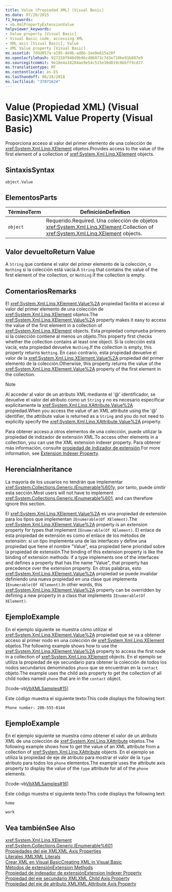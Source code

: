 ```yaml
---
title: Value (Propiedad XML) (Visual Basic)
ms.date: 07/20/2015
f1_keywords:
- vb.XmlPropertyExtensionValue
helpviewer_keywords:
- Value property [Visual Basic]
- Visual Basic code, accessing XML
- XML axis [Visual Basic], Value
- XML Value property [Visual Basic]
ms.assetid: 7ddd057a-a195-4e9b-ad8b-2ee0e615a20f
ms.openlocfilehash: 927158f940d9b96cd06873c7d3e710be91b887e9
ms.sourcegitcommit: 9e18e4a18284ae9e54c515e30d019c0bbff9cd37
ms.translationtype: MT
ms.contentlocale: es-ES
ms.lasthandoff: 06/28/2018
ms.locfileid: "37071624"
---
```

# <a name="xml-value-property-visual-basic"></a><span data-ttu-id="15aa5-102">Value (Propiedad XML) (Visual Basic)</span><span class="sxs-lookup"><span data-stu-id="15aa5-102">XML Value Property (Visual Basic)</span></span>
<span data-ttu-id="15aa5-103">Proporciona acceso al valor del primer elemento de una colección de <xref:System.Xml.Linq.XElement> objetos.</span><span class="sxs-lookup"><span data-stu-id="15aa5-103">Provides access to the value of the first element of a collection of <xref:System.Xml.Linq.XElement> objects.</span></span>  
  
## <a name="syntax"></a><span data-ttu-id="15aa5-104">Sintaxis</span><span class="sxs-lookup"><span data-stu-id="15aa5-104">Syntax</span></span>  
  
```  
object.Value  
```  
  
## <a name="parts"></a><span data-ttu-id="15aa5-105">Elementos</span><span class="sxs-lookup"><span data-stu-id="15aa5-105">Parts</span></span>  
  
|<span data-ttu-id="15aa5-106">Término</span><span class="sxs-lookup"><span data-stu-id="15aa5-106">Term</span></span>|<span data-ttu-id="15aa5-107">Definición</span><span class="sxs-lookup"><span data-stu-id="15aa5-107">Definition</span></span>|  
|---|---|  
|`object`|<span data-ttu-id="15aa5-108">Requerido.</span><span class="sxs-lookup"><span data-stu-id="15aa5-108">Required.</span></span> <span data-ttu-id="15aa5-109">Una colección de objetos <xref:System.Xml.Linq.XElement>.</span><span class="sxs-lookup"><span data-stu-id="15aa5-109">Collection of <xref:System.Xml.Linq.XElement> objects.</span></span>|  
  
## <a name="return-value"></a><span data-ttu-id="15aa5-110">Valor devuelto</span><span class="sxs-lookup"><span data-stu-id="15aa5-110">Return Value</span></span>  
 <span data-ttu-id="15aa5-111">A `String` que contiene el valor del primer elemento de la colección, o `Nothing` si la colección está vacía.</span><span class="sxs-lookup"><span data-stu-id="15aa5-111">A `String` that contains the value of the first element of the collection, or `Nothing` if the collection is empty.</span></span>  
  
## <a name="remarks"></a><span data-ttu-id="15aa5-112">Comentarios</span><span class="sxs-lookup"><span data-stu-id="15aa5-112">Remarks</span></span>  
 <span data-ttu-id="15aa5-113">El <xref:System.Xml.Linq.XElement.Value%2A> propiedad facilita el acceso al valor del primer elemento de una colección de <xref:System.Xml.Linq.XElement> objetos.</span><span class="sxs-lookup"><span data-stu-id="15aa5-113">The <xref:System.Xml.Linq.XElement.Value%2A> property makes it easy to access the value of the first element in a collection of <xref:System.Xml.Linq.XElement> objects.</span></span> <span data-ttu-id="15aa5-114">Esta propiedad comprueba primero si la colección contiene al menos un objeto.</span><span class="sxs-lookup"><span data-stu-id="15aa5-114">This property first checks whether the collection contains at least one object.</span></span> <span data-ttu-id="15aa5-115">Si la colección está vacía, esta propiedad devuelve `Nothing`.</span><span class="sxs-lookup"><span data-stu-id="15aa5-115">If the collection is empty, this property returns `Nothing`.</span></span> <span data-ttu-id="15aa5-116">En caso contrario, esta propiedad devuelve el valor de la <xref:System.Xml.Linq.XElement.Value%2A> propiedad del primer elemento de la colección.</span><span class="sxs-lookup"><span data-stu-id="15aa5-116">Otherwise, this property returns the value of the <xref:System.Xml.Linq.XElement.Value%2A> property of the first element in the collection.</span></span>  
  
> [!NOTE]
>  <span data-ttu-id="15aa5-117">Al acceder al valor de un atributo XML mediante el '\@' identificador, se devuelve el valor del atributo como un `String` y no es necesario especificar explícitamente la <xref:System.Xml.Linq.XAttribute.Value%2A> propiedad.</span><span class="sxs-lookup"><span data-stu-id="15aa5-117">When you access the value of an XML attribute using the '\@' identifier, the attribute value is returned as a `String` and you do not need to explicitly specify the <xref:System.Xml.Linq.XAttribute.Value%2A> property.</span></span>  
  
 <span data-ttu-id="15aa5-118">Para obtener acceso a otros elementos de una colección, puede utilizar la propiedad de indizador de extensión XML.</span><span class="sxs-lookup"><span data-stu-id="15aa5-118">To access other elements in a collection, you can use the XML extension indexer property.</span></span> <span data-ttu-id="15aa5-119">Para obtener más información, consulte [propiedad de indizador de extensión](../../../visual-basic/language-reference/xml-axis/extension-indexer-property.md).</span><span class="sxs-lookup"><span data-stu-id="15aa5-119">For more information, see [Extension Indexer Property](../../../visual-basic/language-reference/xml-axis/extension-indexer-property.md).</span></span>  
  
## <a name="inheritance"></a><span data-ttu-id="15aa5-120">Herencia</span><span class="sxs-lookup"><span data-stu-id="15aa5-120">Inheritance</span></span>  
 <span data-ttu-id="15aa5-121">La mayoría de los usuarios no tendrán que implementar <xref:System.Collections.Generic.IEnumerable%601>y, por tanto, puede omitir esta sección.</span><span class="sxs-lookup"><span data-stu-id="15aa5-121">Most users will not have to implement <xref:System.Collections.Generic.IEnumerable%601>, and can therefore ignore this section.</span></span>  
  
 <span data-ttu-id="15aa5-122">El <xref:System.Xml.Linq.XElement.Value%2A> es una propiedad de extensión para los tipos que implementan `IEnumerable(Of XElement)`.</span><span class="sxs-lookup"><span data-stu-id="15aa5-122">The <xref:System.Xml.Linq.XElement.Value%2A> property is an extension property for types that implement `IEnumerable(Of XElement)`.</span></span> <span data-ttu-id="15aa5-123">El enlace de esta propiedad de extensión es como el enlace de los métodos de extensión: si un tipo implementa una de las interfaces y define una propiedad que tiene el nombre "Value", esa propiedad tiene prioridad sobre la propiedad de extensión.</span><span class="sxs-lookup"><span data-stu-id="15aa5-123">The binding of this extension property is like the binding of extension methods: if a type implements one of the interfaces and defines a property that has the name "Value", that property has precedence over the extension property.</span></span> <span data-ttu-id="15aa5-124">En otras palabras, esto <xref:System.Xml.Linq.XElement.Value%2A> propiedad se puede invalidar definiendo una nueva propiedad en una clase que implementa `IEnumerable(Of XElement)`.</span><span class="sxs-lookup"><span data-stu-id="15aa5-124">In other words, this <xref:System.Xml.Linq.XElement.Value%2A> property can be overridden by defining a new property in a class that implements `IEnumerable(Of XElement)`.</span></span>  
  
## <a name="example"></a><span data-ttu-id="15aa5-125">Ejemplo</span><span class="sxs-lookup"><span data-stu-id="15aa5-125">Example</span></span>  
 <span data-ttu-id="15aa5-126">En el ejemplo siguiente se muestra cómo utilizar el <xref:System.Xml.Linq.XElement.Value%2A> propiedad que se va a obtener acceso al primer nodo en una colección de <xref:System.Xml.Linq.XElement> objetos.</span><span class="sxs-lookup"><span data-stu-id="15aa5-126">The following example shows how to use the <xref:System.Xml.Linq.XElement.Value%2A> property to access the first node in a collection of <xref:System.Xml.Linq.XElement> objects.</span></span> <span data-ttu-id="15aa5-127">En el ejemplo se utiliza la propiedad de eje secundario para obtener la colección de todos los nodos secundarios denominados `phone` que se encuentran en la `contact` objeto.</span><span class="sxs-lookup"><span data-stu-id="15aa5-127">The example uses the child axis property to get the collection of all child nodes named `phone` that are in the `contact` object.</span></span>  
  
 [!code-vb[VbXMLSamples#15](../../../visual-basic/language-reference/operators/codesnippet/VisualBasic/xml-value-property_1.vb)]  
  
 <span data-ttu-id="15aa5-128">Este código muestra el siguiente texto:</span><span class="sxs-lookup"><span data-stu-id="15aa5-128">This code displays the following text:</span></span>  
  
 `Phone number: 206-555-0144`  
  
## <a name="example"></a><span data-ttu-id="15aa5-129">Ejemplo</span><span class="sxs-lookup"><span data-stu-id="15aa5-129">Example</span></span>  
 <span data-ttu-id="15aa5-130">En el ejemplo siguiente se muestra cómo obtener el valor de un atributo XML de una colección de <xref:System.Xml.Linq.XAttribute> objetos.</span><span class="sxs-lookup"><span data-stu-id="15aa5-130">The following example shows how to get the value of an XML attribute from a collection of <xref:System.Xml.Linq.XAttribute> objects.</span></span> <span data-ttu-id="15aa5-131">En el ejemplo se utiliza la propiedad de eje de atributo para mostrar el valor de la `type` atributo para todos los `phone` elementos.</span><span class="sxs-lookup"><span data-stu-id="15aa5-131">The example uses the attribute axis property to display the value of the `type` attribute for all of the `phone` elements.</span></span>  
  
 [!code-vb[VbXMLSamples#16](../../../visual-basic/language-reference/operators/codesnippet/VisualBasic/xml-value-property_2.vb)]  
  
 <span data-ttu-id="15aa5-132">Este código muestra el siguiente texto:</span><span class="sxs-lookup"><span data-stu-id="15aa5-132">This code displays the following text:</span></span>  
  
 `home`  
  
 `work`  
  
## <a name="see-also"></a><span data-ttu-id="15aa5-133">Vea también</span><span class="sxs-lookup"><span data-stu-id="15aa5-133">See Also</span></span>  
 <xref:System.Xml.Linq.XElement>  
 <xref:System.Collections.Generic.IEnumerable%601>  
 [<span data-ttu-id="15aa5-134">Propiedades del eje XML</span><span class="sxs-lookup"><span data-stu-id="15aa5-134">XML Axis Properties</span></span>](../../../visual-basic/language-reference/xml-axis/xml-axis-properties.md)  
 [<span data-ttu-id="15aa5-135">Literales XML</span><span class="sxs-lookup"><span data-stu-id="15aa5-135">XML Literals</span></span>](../../../visual-basic/language-reference/xml-literals/index.md)  
 [<span data-ttu-id="15aa5-136">Crear XML en Visual Basic</span><span class="sxs-lookup"><span data-stu-id="15aa5-136">Creating XML in Visual Basic</span></span>](../../../visual-basic/programming-guide/language-features/xml/creating-xml.md)  
 [<span data-ttu-id="15aa5-137">Métodos de extensión</span><span class="sxs-lookup"><span data-stu-id="15aa5-137">Extension Methods</span></span>](../../../visual-basic/programming-guide/language-features/procedures/extension-methods.md)  
 [<span data-ttu-id="15aa5-138">Propiedad de indexador de extensión</span><span class="sxs-lookup"><span data-stu-id="15aa5-138">Extension Indexer Property</span></span>](../../../visual-basic/language-reference/xml-axis/extension-indexer-property.md)  
 [<span data-ttu-id="15aa5-139">Propiedad del eje secundario XML</span><span class="sxs-lookup"><span data-stu-id="15aa5-139">XML Child Axis Property</span></span>](../../../visual-basic/language-reference/xml-axis/xml-child-axis-property.md)  
 [<span data-ttu-id="15aa5-140">Propiedad del eje de atributo XML</span><span class="sxs-lookup"><span data-stu-id="15aa5-140">XML Attribute Axis Property</span></span>](../../../visual-basic/language-reference/xml-axis/xml-attribute-axis-property.md)
